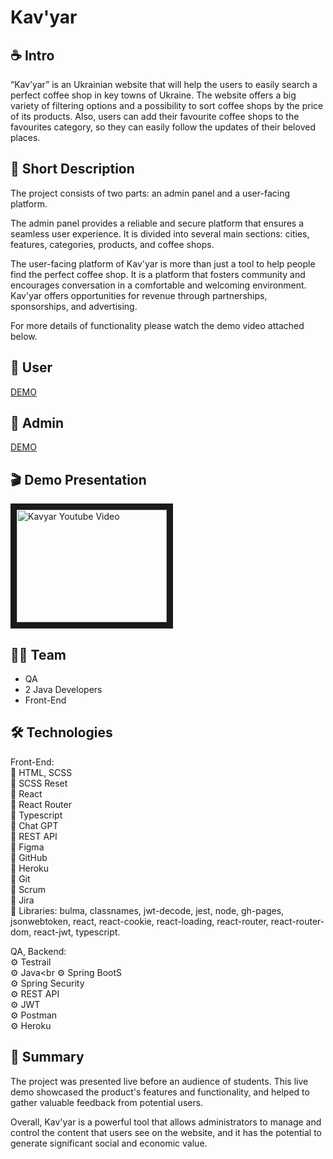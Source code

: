 # Kav'yar

## ☕️ Intro
“Kav’yar” is an Ukrainian website that will help the users to easily search a perfect coffee shop in key towns of Ukraine. The website offers a big variety of filtering options and a possibility to sort coffee shops by the price of its products. Also, users can add their favourite coffee shops to the favourites category, so they can easily follow the updates of their beloved places.

## 📌 Short Description
The project consists of two parts: an admin panel and a user-facing platform.

The admin panel provides a reliable and secure platform that ensures a seamless user experience. It is divided into several main sections: cities, features, categories, products, and coffee shops.

The user-facing platform of Kav'yar is more than just a tool to help people find the perfect coffee shop. It is a platform that fosters community and encourages conversation in a comfortable and welcoming environment. Kav'yar offers opportunities for revenue through partnerships, sponsorships, and advertising.

For more details of functionality please watch the demo video attached below.

## 🔗 User
[DEMO](https://kolya-movchan.github.io/kavyar/)

## 🔗 Admin
[DEMO](https://kolya-movchan.github.io/kavyar/#/admin)

## 🎬 Demo Presentation
<a href="http://www.youtube.com/watch?feature=player_embedded&v=4UxdJwPujQk&ab_channel=MykolaMovchan" target="_blank"><img src="http://img.youtube.com/vi/4UxdJwPujQk/0.jpg" 
alt="Kavyar Youtube Video" width="240" height="180" border="10" /></a>

## 💪🏻 Team
- QA
- 2 Java Developers
- Front-End

## 🛠️ Technologies

 Front-End:<br>
 🚀 HTML, SCSS<br>
 🚀 SCSS Reset<br>
 🚀 React<br>
 🚀 React Router<br>
 🚀 Typescript<br>
 🚀 Chat GPT<br>
 🚀 REST API<br>
 🚀 Figma<br>
 🚀 GitHub<br>
 🚀 Heroku<br>
 🚀 Git<br>
 🚀 Scrum<br>
 🚀 Jira<br>
 🚀 Libraries: bulma, classnames, jwt-decode, jest, node, gh-pages, jsonwebtoken, react, react-cookie, 
 react-loading, react-router, react-router-dom, react-jwt, typescript.

 QA, Backend:<br>
 ⚙️ Testrail<br>
 ⚙️ Java<br
 ⚙️ Spring BootS<br>
 ⚙️ Spring Security<br>
 ⚙️ REST API<br>
 ⚙️ JWT<br>
 ⚙️ Postman<br>
 ⚙️ Heroku<br>
 
 ## 📝 Summary


The project was presented live before an audience of students. This live demo showcased the product's features and functionality, and helped to gather valuable feedback from potential users.

Overall, Kav'yar is a powerful tool that allows administrators to manage and control the content that users see on the website, and it has the potential to generate significant social and economic value.
